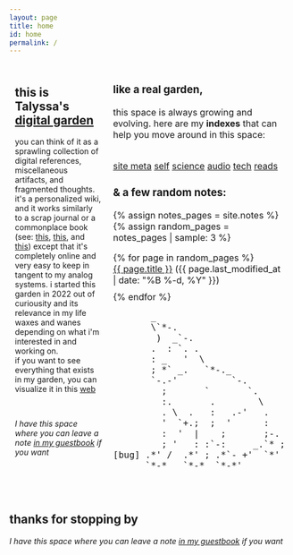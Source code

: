 ```yaml
---
layout: page
title: home
id: home
permalink: /
---
```


<html>
<head>
  <meta charset="UTF-8">
  <title>Talyssa's Digital Garden</title>
  <style>
    /* Define the layout of the two columns */
    .container {
      display: flex;
      flex-direction: row;
      max-width: 100%;
      margin: 0 auto;
    }
    .left-column {
      flex: 70%;
      padding: 10px;
      box-sizing: border-box;
    }
    .right-column {
      flex: 30%;
      padding: 10px;
      box-sizing: border-box;
      font-size: 16px;
    }
    /* Style the recent edits list */
    ul {
      list-style-type: none;
      padding: 0;
    }
    li {
      margin-bottom: 10px;
    }
  </style>
</head>
<body>
  <div class="container">
    <div class="left-column">
      <h2>this is Talyssa's <a class="internal-link" href="/what-is-digital-gardening">digital garden</a></h2>
      <p>you can think of it as a sprawling collection of digital references, miscellaneous artifacts, and fragmented thoughts. it's a personalized wiki, and it works similarly to a scrap journal or a commonplace book (see: <a class="external-link" href="https://youtu.be/aaHEgPk0tNM">this</a>, <a class="external-link" href="https://youtu.be/XFUQJtOcras">this</a>, and <a class="external-link" href="https://youtu.be/T_S7Uiy03pw?t=731">this</a>) except that it's completely online and very easy to keep in tangent to my analog systems. i started this garden in 2022 out of curiousity and its relevance in my life waxes and wanes depending on what i'm interested in and working on. <br> if you want to see everything that exists in my garden, you can visualize it in this <a class="internal-link" href="/web">web</a></p><br>
      <p><i> I have this space where you can leave a note <a class="external-link" href="https://www.yourworldoftext.com/~talyssa.txt/">in my guestbook</a> if you want</i></p>
    </div>
    <div class="right-column">
      <p><h3>like a real garden,</h3>this space is always growing and evolving. here are my <b>indexes</b> that can help you move around in this space:</p><br>
      <a class="internal-link" href="/site-meta">site meta</a>
      <a class="internal-link" href="/self">self</a>
      <a class="internal-link" href="/science">science</a>
      <a class="internal-link" href="/audio">audio</a>
      <a class="internal-link" href="/tech">tech</a>
      <a class="internal-link" href="/reads">reads</a>
      <p><h3>& a few random notes:</h3></p>
      {% assign notes_pages = site.notes %}
      {% assign random_pages = notes_pages | sample: 3 %}
      <ul>
        {% for page in random_pages %}
          <li><a href="{{ page.url }}">{{ page.title }}</a> ({{ page.last_modified_at | date: "%B %-d, %Y" }})</li>
        {% endfor %}
      </ul>
       <pre>
       _                        
       \`*-.                    
        )  _`-.                 
       .  : `. .                
       : _   '  \               
       ; *` _.   `*-._          
       `-.-'          `-.       
         ;       `       `.     
         :.       .        \    
         . \  .   :   .-'   .   
         '  `+.;  ;  '      :   
         :  '  |    ;       ;-. 
         ; '   : :`-:     _.`* ;
[bug] .*' /  .*' ; .*`- +'  `*' 
      `*-*   `*-*  `*-*'
        </pre>
    </div>
  </div>
</body>
</html>

  <div class="additional-content">
    <h2>thanks for stopping by</h2>
    <p><i> I have this space where you can leave a note <a class="external-link" href="https://www.yourworldoftext.com/~talyssa.txt/">in my guestbook</a> if you want</i></p>
  </div>


<style>
  .wrapper {
    max-width: 46em;
  }
</style>
